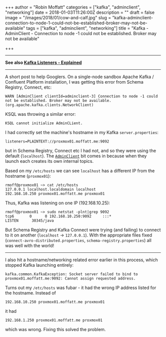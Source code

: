 +++
author = "Robin Moffatt"
categories = ["kafka", "adminclient", "networking"]
date = 2018-01-03T11:26:00Z
description = ""
draft = false
image = "/images/2018/01/cow-and-calf.jpg"
slug = "kafka-adminclient-connection-to-node-1-could-not-be-established-broker-may-not-be-available"
tags = ["kafka", "adminclient", "networking"]
title = "Kafka - AdminClient - Connection to node -1 could not be established. Broker may not be available"

+++


----
**See also [Kafka Listeners - Explained](https://rmoff.net/2018/08/02/kafka-listeners-explained/)**

----


A short post to help Googlers. On a single-node sandbox Apache Kafka / Confluent Platform installation, I was getting this error from Schema Registry, Connect, etc: 

    WARN [AdminClient clientId=adminclient-3] Connection to node -1 could not be established. Broker may not be available. (org.apache.kafka.clients.NetworkClient)

KSQL was throwing a similar error: 

    KSQL cannot initialize AdminCLient.

I had correctly set the machine's hostname in my Kafka `server.properties`: 

    listeners=PLAINTEXT://proxmox01.moffatt.me:9092

but in Schema Registry, Connect etc I had not, and so they were using the default (`localhost`). The [`AdminClient`](https://kafka.apache.org/0110/javadoc/index.html?org/apache/kafka/clients/admin/AdminClient.html) bit comes in because when they launch each creates its own internal topics. 

Based on my `/etc/hosts` we can see `localhost` has a different IP from the hostname (`proxmox01`): 

```
rmoff@proxmox01 ~> cat /etc/hosts
127.0.0.1 localhost.localdomain localhost
192.168.10.250 proxmox01.moffatt.me proxmox01 
```

Thus, Kafka was listening on one IP (192.168.10.25): 

```
rmoff@proxmox01 ~> sudo netstat -plnt|grep 9092
tcp6       0      0 192.168.10.250:9092     :::*                    LISTEN      30345/java
```

But Schema Registry and Kafka Connect were trying (and failing) to connect to it on another (`localhost` → `127.0.0.1`). With the appropriate files fixed (`connect-avro-distributed.properties`, `schema-registry.properties`) all was well with the world!

---

I also hit a hostname/networking related error earlier in this process, which stopped Kafka launching entirely: 

    kafka.common.KafkaException: Socket server failed to bind to proxmox01.moffatt.me:9092: Cannot assign requested address.

Turns out my `/etc/hosts` was fubar - it had the wrong IP address listed for the hostname. Instead of 

    192.168.10.250 proxmox01.moffatt.me proxmox01 

it had

    192.168.1.250 proxmox01.moffatt.me proxmox01 

which was wrong. Fixing this solved the problem.
